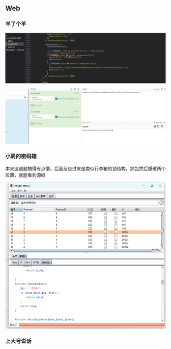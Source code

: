 ## Web
### 羊了个羊

![](attachments/Pasted%20image%2020230509144807.png)

![](attachments/Pasted%20image%2020230509144837.png)

### 小周的密码箱
本来这道题搞得有点懵，后面反应过来是类似行李箱的锁结构，抓包然后爆破两个位置，就能看到源码

![](attachments/Pasted%20image%2020230509150413.png)

### 上大号说话
